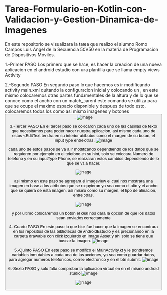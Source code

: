 # Tarea-Formulario-en-Kotlin-con-Validacion-y-Gestion-Dinamica-de-Imagenes
En este repositorio se visualizara la tarea que realizo el alumno Romo Campos Luis Angel de la Secuencia 5CV50 en la materia de Programacion de Dispositivos Moviles.

1.-Primer PASO 
Los primero que se hace, es hacer la creacion de una nueva aplicacion en el android estudio con una plantilla que se llama empty views Activity

2.-Segundo PASO
En segundo paso lo que hacemos es ir modificando activity main.xml quitando la configuracion inicial y colocando un <LinerLayout xmnls:android="http://schemas.android.com/apk/res/android">, en este mismo <LinerLayout> colocaremos otras partes fundamentales de la altura y de lo que se conoce como el ancho con un match_parent este comando se utiliza para que se ocupe el maximo espacio disponible y despues de todo esto, colocaremos todos los <EditText> como asi mismo imagenes <ImageView> y botones <Button>.
![image](https://github.com/user-attachments/assets/b6c30a88-3f04-40f1-b25c-9e2815e10d7a)

3.-Tercer PASO
En el tercer paso se colocaron cada uno de las casillas de texto que necesitamos para poder hacer nuestra aplicacion, asi mismo cada uno de estos <EditText tendra en su interior atributos como el margen de su boton, el inputType entre otras.
![image](https://github.com/user-attachments/assets/cb0b99b6-91f9-4465-9f4f-55a4096be475)

cada uno de estos pasos se va a ir modificando dependiendo de los datos que se requieren por ejemplo en el telefono en su hint, solo se colocara Numero de telefono y en su inputType Phone, se realizaran estos cambios dependiendo de lo que se va a hacer.

![image](https://github.com/user-attachments/assets/80afa915-b891-448f-8d50-d3b731723801)

asi mismo en este paso se agregara el imageview el cual nos mostrara una imagen en base a los atributos que se requyieran ya sea como el alto y el ancho que se quiera de esta imagen, asi mismo como su margen, el tipo de alinacion, entre otras.

![image](https://github.com/user-attachments/assets/f9f8f887-b1a9-4244-afe5-4e99f87610f6)

y por ultimo colocaremos un boton el cual nos dara la opcion de que los datos sean enviados correctamente 

4.-Cuarto PASO
En este paso lo que hice fue hacer que la imagen se encontrara en los repositios de las bibliotecas de AndroidEstudio y es precionando en la carpeta drawable con click izquierdo en Image Asset y ahi solo se tiene que buscar la imagen.
![image](https://github.com/user-attachments/assets/870ea901-d861-47ff-8584-7759020f76cc)

5.-Quinto PASO 
En este paso se modifico el MainActivity.kt y le pondremos variables inmutables a cada una de las acciones, ya sea como guardar datos, para agregar numeros telefonicos, correo electronico y en el btn submit.
![image](https://github.com/user-attachments/assets/6ca7e0bf-ddf6-4ee2-b671-f607e856d08a)

6.-Sexto PASO
y solo falta comprobar la aplicacion virtual en en el mismo android studio
![image](https://github.com/user-attachments/assets/443ef955-4876-47f8-ac28-8a510f8baae4)

![image](https://github.com/user-attachments/assets/e91dde96-221b-45c0-aceb-6a94f165868d)








